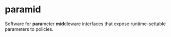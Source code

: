 # paramid
Software for **para**meter **mid**dleware interfaces that expose runtime-settable parameters to policies.
